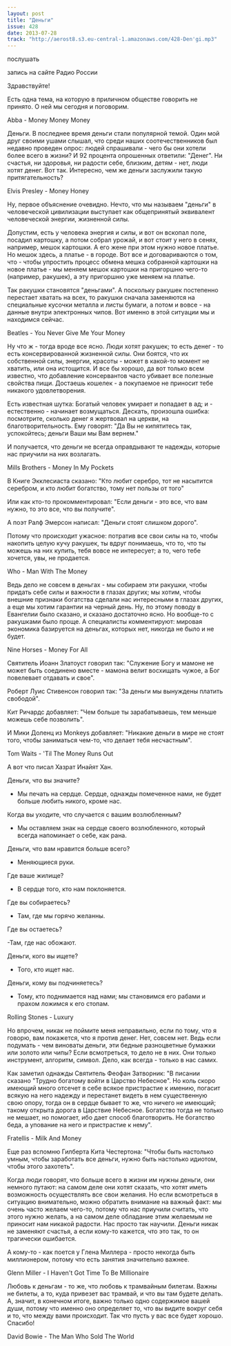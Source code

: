 ```yaml
---
layout: post
title: "Деньги"
issue: 428
date: 2013-07-28
track: "http://aerost8.s3.eu-central-1.amazonaws.com/428-Den'gi.mp3"
---
```


послушать

запись на сайте Радио России

Здравствуйте!

Есть одна тема, на которую в приличном обществе говорить не принято. О ней мы сегодня и поговорим.

Abba - Money Money Money

Деньги. В последнее время деньги стали популярной темой. Один мой друг своими ушами слышал, что среди наших соотечественников был недавно проведен опрос: людей спрашивали - чего бы они хотели более всего в жизни? И 92 процента опрошенных ответили: "Денег". Ни счастья, ни здоровья, ни радости себе, близким, детям - нет, люди хотят денег. Вот так. Интересно, чем же деньги заслужили такую притягательность?

Elvis Presley - Money Honey

Ну, первое объяснение очевидно. Нечто, что мы называем "деньги" в человеческой цивилизации выступает как общепринятый эквивалент человеческой энергии, жизненной силы.

Допустим, есть у человека энергия и силы, и вот он вскопал поле, посадил картошку, а потом собрал урожай, и вот стоит у него в сенях, например, мешок картошки. А его жене при этом нужно новое платье. Но мешок здесь, а платье - в городе. Вот все и договариваются о том, что - чтобы упростить процесс обмена мешка собранной картошки на новое платье - мы меняем мешок картошки на пригоршню чего-то (например, ракушек), а эту пригоршню уже меняем на платье.

Так ракушки становятся "деньгами". А поскольку ракушек постепенно перестает хватать на всех, то ракушки сначала заменяются на специальные кусочки металла и листы бумаги, а потом и вовсе - на данные внутри электронных чипов. Вот именно в этой ситуации мы и находимся сейчас.

Beatles - You Never Give Me Your Money

Ну что ж - тогда вроде все ясно. Люди хотят ракушек; то есть денег - то есть консервированной жизненной силы. Они боятся, что их собственной силы, энергии, красоты - может в какой-то момент не хватить, или она истощится. И все бы хорошо, да вот только всем известно, что добавление консервантов часто убивает все полезные свойства пищи. Достаешь кошелек - а покупаемое не приносит тебе никакого удовлетворения.

Есть известная шутка: Богатый человек умирает и попадает в ад; и - естественно - начинает возмущаться. Дескать, произошла ошибка: посмотрите, сколько денег я жертвовал на церкви, на благотворительность. Ему говорят: "Да Вы не кипятитесь так, успокойтесь; деньги Ваши мы Вам вернем."

И получается, что деньги не всегда оправдывают те надежды, которые нас приучили на них возлагать.

Mills Brothers - Money In My Pockets

В Книге Экклесиаста сказано: "Кто любит серебро, тот не насытится серебром, и кто любит богатство, тому нет пользы от того"

Или как кто-то прокомментировал: "Если деньги - это все, что вам нужно, то это все, что вы получите".

А поэт Ралф Эмерсон написал: "Деньги стоят слишком дорого".

Потому что происходит ужасное: потратив все свои силы на то, чтобы накопить целую кучу ракушек, ты вдруг понимаешь, что то, что ты можешь на них купить, тебя вовсе не интересует; а то, чего тебе хочется, увы, не продается.

Who - Man With The Money

Ведь дело не совсем в деньгах - мы собираем эти ракушки, чтобы придать себе силы и важности в глазах других; мы хотим, чтобы внешние признаки богатства сделали нас интересными в глазах других, а еще мы хотим гарантии на черный день. Ну, по этому поводу в Евангелии было сказано, и сказано достаточно ясно. Но вообще-то с ракушками было проще. А специалисты комментируют: мировая экономика базируется на деньгах, которых нет, никогда не было и не будет.

Nine Horses - Money For All

Святитель Иоанн Златоуст говорил так: "Служение Богу и мамоне не может быть соединено вместе - мамона велит восхищать чужое, а Бог повелевает отдавать и свое".

Роберт Луис Стивенсон говорил так: "За деньги мы вынуждены платить свободой".

Кит Ричардс добавляет: "Чем больше ты зарабатываешь, тем меньше можешь себе позволить".

И Мики Доленц из Monkeys добавляет: "Никакие деньги в мире не стоят того, чтобы заниматься чем-то, что делает тебя несчастным".

Tom Waits - 'Til The Money Runs Out

А вот что писал Хазрат Инайят Хан.

Деньги, что вы значите?

- Мы печать на сердце. Сердце, однажды помеченное нами, не будет больше любить никого, кроме нас.

Когда вы уходите, что случается с вашим возлюбленным?

- Мы оставляем знак на сердце своего возлюбленного, который всегда напоминает о себе, как рана.

Деньги, что вам нравится больше всего?

- Меняющиеся руки.

Где ваше жилище?

- В сердце того, кто нам поклоняется.

Где вы собираетесь?

- Там, где мы горячо желанны.

Где вы остаетесь?

-Там, где нас обожают.

Деньги, кого вы ищете?

- Того, кто ищет нас.

Деньги, кому вы подчиняетесь?

- Тому, кто поднимается над нами; мы становимся его рабами и прахом ложимся к его стопам.

Rolling Stones - Luxury

Но впрочем, никак не поймите меня неправильно, если по тому, что я говорю, вам покажется, что я против денег. Нет, совсем нет. Ведь если подумать - чем виноваты деньги, эти бедные разноцветные бумажки или золото или чипы? Если всмотреться, то дело не в них. Они только инструмент, алгоритм, символ. Дело, как всегда - только в нас самих.

Как заметил однажды Святитель Феофан Затворник: "В писании сказано "Трудно богатому войти в Царство Небесное". Но коль скоро имеющий много отсечет в себе всякое пристрастие к имению, погасит всякую на него надежду и перестанет видеть в нем существенную свою опору, тогда он в сердце бывает то же, что ничего не имеющий; такому открыта дорога в Царствие Небесное. Богатство тогда не только не мешает, но помогает, ибо дает способ благотворить. Не богатство беда, а упование на него и пристрастие к нему".

Fratellis - Milk And Money

Еще раз вспомню Гилберта Кита Честертона: "Чтобы быть настолько умным, чтобы заработать все деньги, нужно быть настолько идиотом, чтобы этого захотеть".

Когда люди говорят, что больше всего в жизни им нужны деньги, они немного путают: на самом деле они хотят сказать, что хотят иметь возможность осуществлять все свои желания. Но если всмотреться в ситуацию внимательно, можно обратить внимание на важный факт: мы очень часто желаем чего-то, потому что нас приучили считать, что этого нужно желать, а на самом деле обладание этим желаемым не приносит нам никакой радости. Нас просто так научили. Деньги никак не заменяют счастья, а если кому-то кажется, что это так, то он трагически ошибается.

А кому-то - как поется у Глена Миллера - просто некогда быть миллионером, потому что есть занятия значительно важнее.

Glenn Miller - I Haven't Got Time To Be Millionaire

Любовь к деньгам - то же, что любовь к трамвайным билетам. Важны не билеты, а то, куда привезет вас трамвай, и что вы там будете делать. А, значит, в конечном итоге, важно только одно содержимое вашей души, потому что именно оно определяет то, что вы видите вокруг себя и то, что между вами происходит. Так что пусть у вас все будет хорошо. Спасибо!

David Bowie - The Man Who Sold The World
